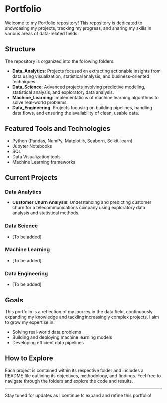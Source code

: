 # Portfolio

Welcome to my Portfolio repository! This repository is dedicated to showcasing my projects, tracking my progress, and sharing my skills in various areas of data-related fields.

## Structure
The repository is organized into the following folders:

- **Data_Analytics**: Projects focused on extracting actionable insights from data using visualization, statistical analysis, and business-oriented techniques.
- **Data_Science**: Advanced projects involving predictive modeling, statistical analysis, and exploratory data analysis.
- **Machine_Learning**: Implementations of machine learning algorithms to solve real-world problems.
- **Data_Engineering**: Projects focusing on building pipelines, handling data flows, and ensuring the availability of clean, usable data.

## Featured Tools and Technologies
- Python (Pandas, NumPy, Matplotlib, Seaborn, Scikit-learn)
- Jupyter Notebooks
- SQL
- Data Visualization tools
- Machine Learning frameworks

## Current Projects
### Data Analytics
- **Customer Churn Analysis**: Understanding and predicting customer churn for a telecommunications company using exploratory data analysis and statistical methods.

### Data Science
- [To be added]

### Machine Learning
- [To be added]

### Data Engineering
- [To be added]

## Goals
This portfolio is a reflection of my journey in the data field, continuously expanding my knowledge and tackling increasingly complex projects. I aim to grow my expertise in:
- Solving real-world data problems
- Building and deploying machine learning models
- Developing efficient data pipelines

## How to Explore
Each project is contained within its respective folder and includes a README file outlining its objectives, methodology, and findings. Feel free to navigate through the folders and explore the code and results.

---
Stay tuned for updates as I continue to expand and refine this portfolio!